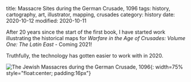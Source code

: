 title: Massacre Sites during the German Crusade, 1096
tags: history, cartography, art, illustrator, mapping, crusades
category: history
date: 2020-10-12
modified: 2020-10-11

After 20 years since the start of the first book, I have started work
illustrating the historical maps for *Warfare in the Age of Crusades:
Volume One: The Latin East* - Coming 2021!

Truthfully, the technology has gotten easier to work with in 2020.

![The Jewish Massacres during the German Crusade, 1096]({static}/images/IMG_2299.png){: width=75% style="float:center; padding:16px"}
